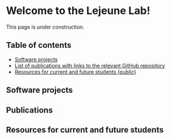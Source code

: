 # Welcome to the Lejeune Lab!
This page is under construction. 

## Table of contents
* [Software projects](#software)
* [List of publications with links to the relevant GitHub repository](#pubs)
* [Resources for current and future students (public)](#resources)


## Software projects <a name="software"></a>


## Publications <a name="pubs"></a>


## Resources for current and future students <a name="resources"></a>

